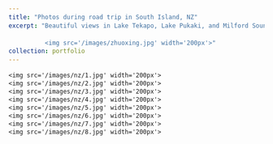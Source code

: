 ```yaml
---
title: "Photos during road trip in South Island, NZ"
excerpt: "Beautiful views in Lake Tekapo, Lake Pukaki, and Milford Sound.<br/>
          
          <img src='/images/zhuoxing.jpg' width='200px'>"
collection: portfolio
---
```

	<img src='/images/nz/1.jpg' width='200px'>
	<img src='/images/nz/2.jpg' width='200px'>
	<img src='/images/nz/3.jpg' width='200px'>
	<img src='/images/nz/4.jpg' width='200px'>
	<img src='/images/nz/5.jpg' width='200px'>
	<img src='/images/nz/6.jpg' width='200px'>
	<img src='/images/nz/7.jpg' width='200px'>
	<img src='/images/nz/8.jpg' width='200px'>
